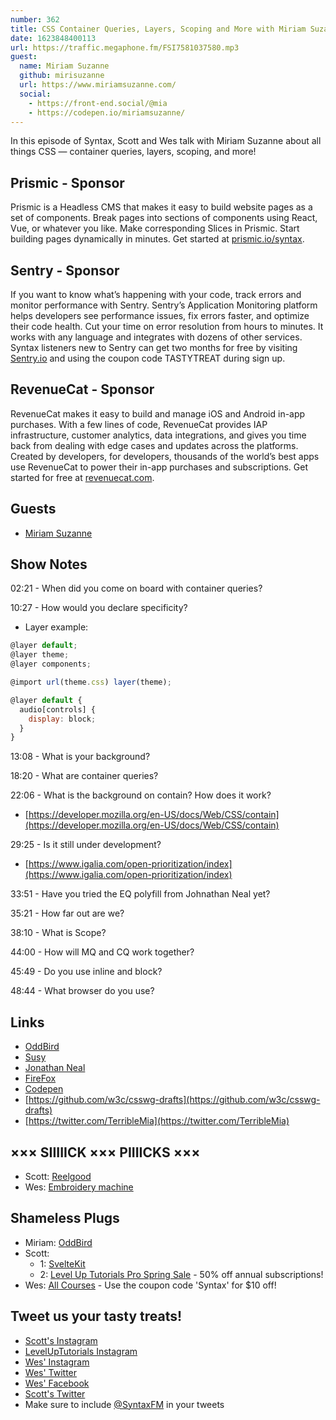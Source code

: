 ```yaml
---
number: 362
title: CSS Container Queries, Layers, Scoping and More with Miriam Suzanne
date: 1623848400113
url: https://traffic.megaphone.fm/FSI7581037580.mp3
guest:
  name: Miriam Suzanne
  github: mirisuzanne
  url: https://www.miriamsuzanne.com/
  social: 
    - https://front-end.social/@mia
    - https://codepen.io/miriamsuzanne/
---
```


In this episode of Syntax, Scott and Wes talk with Miriam Suzanne about all things CSS — container queries, layers, scoping, and more!

## Prismic - Sponsor
Prismic is a Headless CMS that makes it easy to build website pages as a set of components. Break pages into sections of components using React, Vue, or whatever you like. Make corresponding Slices in Prismic. Start building pages dynamically in minutes. Get started at [prismic.io/syntax](https://prismic.io/syntax).

## Sentry - Sponsor
If you want to know what’s happening with your code, track errors and monitor performance with Sentry. Sentry’s Application Monitoring platform helps developers see performance issues, fix errors faster, and optimize their code health. Cut your time on error resolution from hours to minutes. It works with any language and integrates with dozens of other services. Syntax listeners new to Sentry can get two months for  free by visiting [Sentry.io](https://sentry.io) and using the coupon code TASTYTREAT during sign up.

## RevenueCat - Sponsor
RevenueCat makes it easy to build and manage iOS and Android in-app purchases. With a few lines of code, RevenueCat provides IAP infrastructure, customer analytics, data integrations, and gives you time back from dealing with edge cases and updates across the platforms. Created by developers, for developers, thousands of the world’s best apps use RevenueCat to power their in-app purchases and subscriptions. Get started for free at [revenuecat.com](https://www.revenuecat.com).

## Guests
* [Miriam Suzanne](https://www.miriamsuzanne.com/)

## Show Notes
02:21 - When did you come on board with container queries?

10:27 - How would you declare specificity?
* Layer example:
```jsx
@layer default;
@layer theme;
@layer components;

@import url(theme.css) layer(theme);

@layer default {
  audio[controls] {
    display: block;
  }
}
```

13:08 - What is your background?

18:20 - What are container queries?

22:06 - What is the background on contain? How does it work?
* [https://developer.mozilla.org/en-US/docs/Web/CSS/contain](https://developer.mozilla.org/en-US/docs/Web/CSS/contain)

29:25 - Is it still under development?
* [https://www.igalia.com/open-prioritization/index](https://www.igalia.com/open-prioritization/index)

33:51 - Have you tried the EQ polyfill from Johnathan Neal yet? 

35:21 - How far out are we? 

38:10 - What is Scope?

44:00 - How will MQ and CQ work together?

45:49 - Do you use inline and block?

48:44 - What browser do you use?

## Links
* [OddBird](https://www.oddbird.net/)
* [Susy](https://www.miriamsuzanne.com/projects/susy/)
* [Jonathan Neal](https://jonneal.dev/)
* [FireFox](https://www.mozilla.org/en-US/firefox/new/)
* [Codepen](https://codepen.io/)
* [https://github.com/w3c/csswg-drafts](https://github.com/w3c/csswg-drafts) 
* [https://twitter.com/TerribleMia](https://twitter.com/TerribleMia)

## ××× SIIIIICK ××× PIIIICKS ×××
* Scott: [Reelgood](https://reelgood.com/)
* Wes: [Embroidery machine](https://www.brother-usa.com/products/se600)

## Shameless Plugs
* Miriam: [OddBird](https://www.oddbird.net/)
* Scott:
  * 1: [SvelteKit](https://www.leveluptutorials.com/pro)
  * 2: [Level Up Tutorials Pro Spring Sale](https://www.leveluptutorials.com/pro) - 50% off annual subscriptions!
* Wes: [All Courses](https://wesbos.com/courses/) - Use the coupon code 'Syntax' for $10 off!

## Tweet us your tasty treats!
* [Scott's Instagram](https://www.instagram.com/stolinski/)
* [LevelUpTutorials Instagram](https://www.instagram.com/LevelUpTutorials/)
* [Wes' Instagram](https://www.instagram.com/wesbos/)
* [Wes' Twitter](https://twitter.com/wesbos)
* [Wes' Facebook](https://www.facebook.com/wesbos.developer)
* [Scott's Twitter](https://twitter.com/stolinski)
* Make sure to include [@SyntaxFM](https://twitter.com/SyntaxFM) in your tweets
